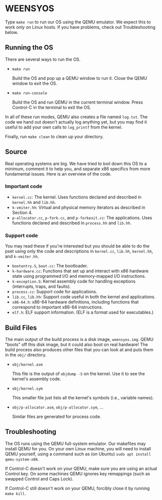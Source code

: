 WEENSYOS
========

Type `make run` to run our OS using the QEMU emulator. We expect this
to work only on Linux hosts. If you have problems, check out
Troubleshooting below.

Running the OS
--------------

There are several ways to run the OS.

*   `make run`

    Build the OS and pop up a QEMU window to run it. Close the QEMU
    window to exit the OS.

*   `make run-console`

    Build the OS and run QEMU in the current terminal window. Press
    Control-C in the terminal to exit the OS.

In all of these run modes, QEMU also creates a file named `log.txt`.
The code we hand out doesn't actually log anything yet, but you may
find it useful to add your own calls to `log_printf` from the kernel.

Finally, run `make clean` to clean up your directory.

Source
------

Real operating systems are big. We have tried to boil down this OS to
a minimum, comment it to help you, and separate x86 specifics from
more fundamental issues. Here is an overview of the code.

### Important code

* `kernel.cc`: The kernel. Uses functions declared and described in
  `kernel.hh` and `lib.hh`.
* `k-vmiter.hh`: Virtual and physical memory iterators as described in
  Section 4.
* `p-allocator.cc`, `p-fork.cc`, and `p-forkexit.cc`: The applications.
  Uses functions declared and described in `process.hh` and `lib.hh`.

### Support code

You may read these if you're interested but you should be able to do
the pset using only the code and descriptions in `kernel.cc`, `lib.hh`,
`kernel.hh`, and `k-vmiter.hh`.

* `bootentry.S`, `boot.cc`: The bootloader.
* `k-hardware.cc`: Functions that set up and interact with x86
  hardware state using programmed I/O and memory-mapped I/O
  instructions.
* `k-exception.S`: Kernel assembly code for handling exceptions
  (interrupts, traps, and faults).
* `process.cc`: Support code for applications.
* `lib.cc`, `lib.hh`: Support code useful in both the kernel and
  applications.
* `x86-64.h`: x86-64 hardware definitions, including functions that
  correspond to important x86-64 instructions.
* `elf.h`: ELF support information. (ELF is a format used for
  executables.)

Build Files
-----------

The main output of the build process is a disk image, `weensyos.img`.
QEMU "boots" off this disk image, but it could also boot on real
hardware! The build process also produces other files that you can
look at and puts them in the `obj/` directory.

*   `obj/kernel.asm`

    This file is the output of `objdump -S` on the kernel. Use it to see
    the kernel's assembly code.

*   `obj/kernel.sym`

    This smaller file just lists all the kernel's symbols (i.e.,
    variable names).

*   `obj/p-allocator.asm`, `obj/p-allocator.sym`, ...

    Similar files are generated for process code.

Troubleshooting
---------------

The OS runs using the QEMU full-system emulator. Our makefiles may
install QEMU for you. On your own Linux machine, you will need to
install QEMU yourself, using a command such as (on Ubuntu) `sudo apt
install qemu-system-x86`.

If Control-C doesn't work on your QEMU, make sure you are using an
actual Control key. On some machines QEMU ignores key remappings (such
as swapped Control and Caps Lock).

If Control-C still doesn't work on your QEMU, forcibly close it by
running `make kill`.
